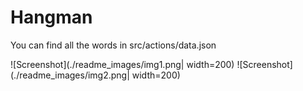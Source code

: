 # Hangman

You can find all the words in src/actions/data.json

![Screenshot](./readme_images/img1.png| width=200)
![Screenshot](./readme_images/img2.png| width=200)